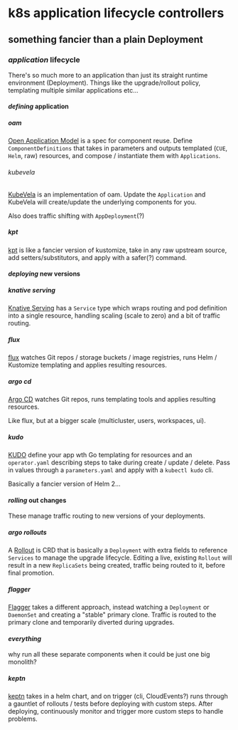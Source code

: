# k8s application lifecycle controllers

## something fancier than a plain Deployment

### _application_ lifecycle

There's so much more to an application than just its straight runtime environment (Deployment).
Things like the upgrade/rollout policy, templating multiple similar applications etc...

#### _defining_ application

##### _oam_

[Open Application Model](https://oam.dev/) is a spec for component reuse.
Define `ComponentDefinitions` that takes in parameters
and outputs templated (`CUE`, `Helm`, raw) resources,
and compose / instantiate them with `Applications`.

###### _kubevela_

[KubeVela](https://kubevela.io/) is an implementation of oam.
Update the `Application`
and KubeVela will create/update the underlying components for you.

Also does traffic shifting with `AppDeployment`(?)

##### _kpt_

[kpt](https://googlecontainertools.github.io/kpt/) is like a fancier version of kustomize,
take in any raw upstream source, add setters/substitutors, and apply with a safer(?) command.

#### _deploying_ new versions

##### _knative_ serving

[Knative Serving](https://knative.dev/docs/serving/) has a `Service` type
which wraps routing and pod definition into a single resource,
handling scaling (scale to zero) and a bit of traffic routing.

##### _flux_

[flux](https://toolkit.fluxcd.io/core-concepts/)
watches Git repos / storage buckets / image registries,
runs Helm / Kustomize templating and applies resulting resources.

##### _argo_ cd

[Argo CD](https://argoproj.github.io/argo-cd/)
watches Git repos, runs templating tools
and applies resulting resources.

Like flux, but at a bigger scale
(multicluster, users, workspaces, ui).

##### _kudo_

[KUDO](https://kudo.dev/docs/architecture.html#architecture-diagram)
define your app wth Go templating for resources
and an `operator.yaml` describing steps to take during create / update / delete.
Pass in values through a `parameters.yaml` and apply with a `kubectl kudo` cli.

Basically a fancier version of Helm 2...

#### _rolling_ out changes

These manage traffic routing to new versions of your deployments.

##### _argo_ rollouts

A [Rollout](https://argoproj.github.io/argo-rollouts/features/specification/)
is CRD that is basically a `Deployment` with extra fields to reference `Services`
to manage the upgrade lifecycle.
Editing a live, existing `Rollout`
will result in a new `ReplicaSets` being created,
traffic being routed to it, before final promotion.

##### _flagger_

[Flagger](https://docs.flagger.app/usage/how-it-works) takes a different approach,
instead watching a `Deployment` or `DaemonSet` and creating a "stable" primary clone.
Traffic is routed to the primary clone and temporarily diverted during upgrades.

#### _everything_

why run all these separate components when it could be just one big monolith?

##### _keptn_

[keptn](https://keptn.sh/) takes in a helm chart,
and on trigger (cli, CloudEvents?)
runs through a gauntlet of rollouts / tests before deploying with custom steps.
After deploying, continuously monitor and trigger more custom steps to handle problems.
